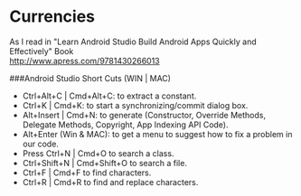 # Currencies

As I read in "Learn Android Studio Build Android Apps Quickly and Effectively" Book<br>
http://www.apress.com/9781430266013

###Android Studio Short Cuts (WIN | MAC)
* Ctrl+Alt+C | Cmd+Alt+C:       to extract a constant.
* Ctrl+K | Cmd+K:               to start a synchronizing/commit dialog box.
* Alt+Insert | Cmd+N:           to generate (Constructor, Override Methods, Delegate Methods, Copyright, App Indexing API Code).
* Alt+Enter (Win & MAC):        to get a menu to suggest how to fix a problem in our code.
* Press Ctrl+N | Cmd+O          to search a class.
* Ctrl+Shift+N | Cmd+Shift+O    to search a file.
* Ctrl+F | Cmd+F                to find characters.
* Ctrl+R | Cmd+R                to find and replace characters.
